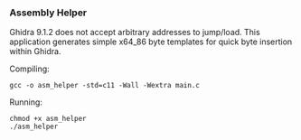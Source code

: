 ### Assembly Helper

Ghidra 9.1.2 does not accept arbitrary addresses to jump/load.
This application generates simple x64_86 byte templates for quick byte insertion within Ghidra.


Compiling:

	gcc -o asm_helper -std=c11 -Wall -Wextra main.c

Running:

	chmod +x asm_helper
	./asm_helper
